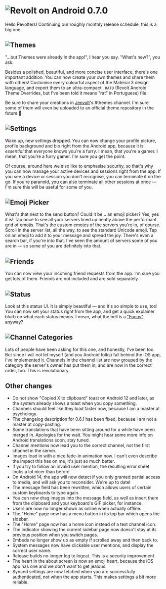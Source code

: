 # ![Revolt on Android 0.7.0](https://autumn.revolt.chat/attachments/1VSp9d6ZZQEYFNtnM0E_MtmaUMQAPIMaLpEvYEKSt8/Slide%2016_9%20-%201%20(7).png)

Hello Revolters! Continuing our roughly monthly release schedule, this is a big one.

## ![Themes](https://autumn.revolt.chat/attachments/OxkrZPo-eJpuXjJ6ZWD-uQrvK9fxhsiEXWSs2MG7fw/Slide%2016_9%20-%202%20(3).png)

"...but Themes were already in the app!", I hear you say. "What's new?", you ask.

Besides a polished, beautiful, and more concise user interface, there's one important addition. You
can now create your own themes and share them with others! Customise every colourful aspect of the
Material 3 design language, and export them to an ultra-compact `.RATO` (Revolt Android Theme
Overrides, but I've been told it means "rat" in Portuguese) file.

Be sure to share your creations in [Jenvolt](https://rvlt.gg/jen)'s #themes channel. I'm sure some
of them will even be uploaded to an official theme repository in the future 👀

## ![Settings](https://autumn.revolt.chat/attachments/1GoQIIc1NUQI3EkAOjVmxT9MIsFPIDTNwBa98PBpB7/Slide%2016_9%20-%203.png)

Wake up, new settings dropped. You can now change your profile picture, profile background and bio
right from the Android app, because it is *essential* that everyone knows you're a furry. I mean,
that you're a gamer. I mean, that you're a furry gamer. I'm sure you get the point.

Of course, around here we also like to emphasise security, so that's why you can now manage your
active devices and sessions right from the app. If you see a device or session you don't recognise,
you can terminate it on the go. If you're paranoid, you can also terminate all other sessions at
once — I'm sure this will be useful for some of you.

## ![Emoji Picker](https://autumn.revolt.chat/attachments/tXrdK8EZRCSM9gjtsycwrTldQG9205wxKkU4hx6cXJ/Slide%2016_9%20-%204.png)

What's that next to the send button? Could it be... an emoji picker? Yes, yes it is!
Tap once to see all your servers lined up neatly above the performant grid of emojis. That's the
custom emotes of the servers you're in, of course. Scroll in the server list, all the way, to see
the standard Unicode emoji. Tap on an emoji to add it to your message and spread the joy. There's
even a search bar, if you're into that. I've seen the amount of servers some of you are in —
so some of you are definitely into that.

## ![Friends](https://autumn.revolt.chat/attachments/SJ1KCW9QgiYfCN5z7YJUeYzzKicmNya20BLtpVpay5/Slide%2016_9%20-%205.png)

You can now view your incoming friend requests from the app. I'm sure you get lots of them.
Friends are not included and are sold separately.

## ![Status](https://autumn.revolt.chat/attachments/Oz7WdIr0Cu5M2G5Sah51rTlH4la_MD37R5HeX72TPA/Slide%2016_9%20-%206.png)

Look at this status UI. It is simply beautiful — and it's so simple to use, too! You can now
set your status right from the app, and get a quick explainer blurb on what each status means. I
mean, what the hell is
a ["Focus"](https://upload.wikimedia.org/wikipedia/commons/b/b2/Ford_Focus_2004.jpg) anyway?

## ![Channel Categories](https://autumn.revolt.chat/attachments/D1iG_sdhhSrHHs_QS6cZDB0zNif57df2tg3Mdratty/Slide%2016_9%20-%207.png)

Lots of people have been asking for this one, and honestly, I've been too. But since I will not let
myself (and you Android folks) fall behind the iOS app, I've implemented it. Channels in the channel
list are now grouped by the category the server's owner has put them in, and are now in the correct
order, too. This is revolutionary.

## Other changes

- Do not show "Copied X to clipboard" toast on Android 12 and later, as the system already shows a
  toast when you copy something.
- Channels should feel like they load faster now, because I am a master at psychology.
- The changelog description for 0.6.1 has been fixed, because I am not a master at copy-pasting.
- Some translations that have been sitting around for a while have been merged in. Apologies for the
  wait. You might hear some more info on Android translations soon, stay tuned.
- Channel mentions now lead you to the correct channel, not the first channel in the server.
- Images load in with a nice fade-in animation now. I can't even describe the impact this has on me,
  it's just so much better.
- If you try to follow an invalid user mention, the resulting error sheet looks a lot nicer than
  before.
- On Android 14, the app will now detect if you only granted partial access to media, and will ask
  you to reconsider. We're up to date!
- The message field has been rewritten, which allows users of certain custom keyboards to type
  again.
- You can now drag images into the message field, as well as insert them from the clipboard and your
  keyboard's GIF picker, for instance.
- Users are now no longer shown as online when actually offline.
- The "Home" page now has a menu button in its top bar which opens the sidebar.
- The "Home" page now has a home icon instead of a text channel icon.
- The indicator showing the current sidebar page now doesn't stay at its previous position when you
  switch pages.
- Embeds no longer show up as empty if scrolled away and then back to.
- System messages now have clickable user mentions, and display the correct user name.
- Release builds no longer log to logcat. This is a security improvement.
- The heart in the about screen is now an emoji heart, because the iOS app has one and we don't want
  to get jealous.
- Synced settings are now fetched when you are successfully authenticated, not when the app starts.
  This makes settings a bit more reliable.